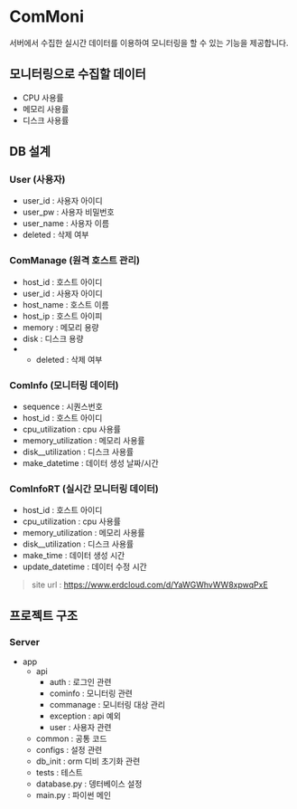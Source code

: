 # ComMoni

서버에서 수집한 실시간 데이터를 이용하여 모니터링을 할 수 있는 기능을 제공합니다.

## 모니터링으로 수집할 데이터

* CPU 사용률
* 메모리 사용률
* 디스크 사용률

## DB 설계

### User (사용자)

- user_id : 사용자 아이디
- user_pw : 사용자 비밀번호
- user_name : 사용자 이름
- deleted : 삭제 여부

### ComManage (원격 호스트 관리)

- host_id : 호스트 아이디
- user_id : 사용자 아이디
- host_name : 호스트 이름
- host_ip : 호스트 아이피
- memory : 메모리 용량
- disk : 디스크 용량
-
    - deleted : 삭제 여부

### ComInfo (모니터링 데이터)

- sequence : 시퀀스번호
- host_id : 호스트 아이디
- cpu_utilization : cpu 사용률
- memory_utilization : 메모리 사용률
- disk__utilization : 디스크 사용률
- make_datetime : 데이터 생성 날짜/시간

### ComInfoRT (실시간 모니터링 데이터)

- host_id : 호스트 아이디
- cpu_utilization : cpu 사용률
- memory_utilization : 메모리 사용률
- disk__utilization : 디스크 사용률
- make_time : 데이터 생성 시간
- update_datetime : 데이터 수정 시간

> site url : https://www.erdcloud.com/d/YaWGWhvWW8xpwqPxE

## 프로젝트 구조

### Server

* app
    * api
        * auth : 로그인 관련
        * cominfo : 모니터링 관련
        * commanage : 모니터링 대상 관리
        * exception : api 예외
        * user : 사용자 관련
    * common : 공통 코드
    * configs : 설정 관련
    * db_init : orm 디비 초기화 관련
    * tests : 테스트
    * database.py : 뎅터베이스 설정
    * main.py : 파이썬 메인